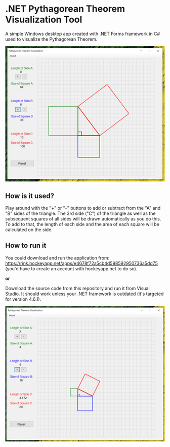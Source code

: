 # .NET Pythagorean Theorem Visualization Tool
A simple Windows desktop app created with .NET Forms framework in C# used to visualize the Pythagorean Theorem.

![](Screenshots/one.PNG)

## How is it used?
Play around with the "+" or "-" buttons to add or subtract from the "A" and "B" sides of the triangle. The 3rd side ("C") of the triangle as well as the subsequent squares of all sides will be drawn automatically as you do this. To add to that, the length of each side and the area of each square will be calculated on the side.

## How to run it
You could download and run the application from: https://rink.hockeyapp.net/apps/e4678f72a5cb4d598592950736a5dd75 (you'd have to create an account with hockeyapp.net to do so).

**or**

Download the source code from this repository and run it from Visual Studio. It should work unless your .NET framework is outdated (it's targeted for version 4.6.1). 

![](Screenshots/two.PNG)
